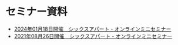 # セミナー資料

- [2024年01月18日開催　シックスアパート・オンラインミニセミナー](https://github.com/bit-part/seminar/tree/2024-01-18)
- [2021年08月26日開催　シックスアパート・オンラインミニセミナー](https://github.com/bit-part/seminar/tree/2021-08-26)
